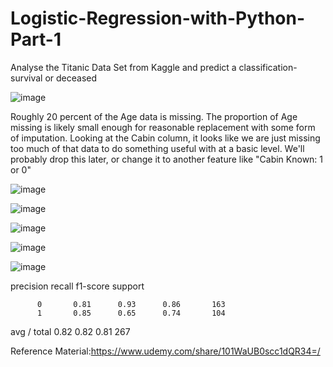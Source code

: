 # Logistic-Regression-with-Python-Part-1

 Analyse the Titanic Data Set from Kaggle and  predict a classification- survival or deceased


![image](https://user-images.githubusercontent.com/48589838/77818982-526af700-70fd-11ea-971c-b86bac026513.png)


Roughly 20 percent of the Age data is missing. The proportion of Age missing is likely small enough for reasonable replacement with some form of imputation. Looking at the Cabin column, it looks like we are just missing too much of that data to do something useful with at a basic level. We'll probably drop this later, or change it to another feature like "Cabin Known: 1 or 0"

![image](https://user-images.githubusercontent.com/48589838/77818993-66165d80-70fd-11ea-8d0e-b18b8f9b6fda.png)

![image](https://user-images.githubusercontent.com/48589838/77818997-6ca4d500-70fd-11ea-86fd-9e7ea3d4e5a3.png)

![image](https://user-images.githubusercontent.com/48589838/77818999-6f9fc580-70fd-11ea-8544-629b0a766971.png)

![image](https://user-images.githubusercontent.com/48589838/77819003-76c6d380-70fd-11ea-8ab7-18cc9d411da3.png)

![image](https://user-images.githubusercontent.com/48589838/77819007-80503b80-70fd-11ea-9faf-b8d27ddf6434.png)


 precision    recall  f1-score   support

          0       0.81      0.93      0.86       163
          1       0.85      0.65      0.74       104

avg / total       0.82      0.82      0.81       267


Reference Material:https://www.udemy.com/share/101WaUB0scc1dQR34=/

